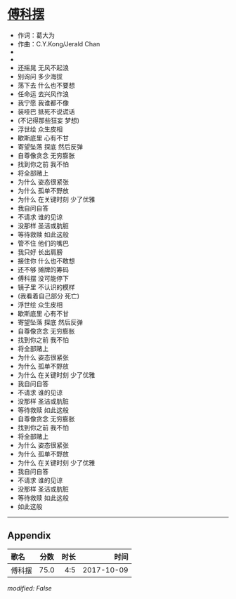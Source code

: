 # [傅科摆](https://music.163.com/song?id=509106724)

* 作词：葛大为
* 作曲：C.Y.Kong/Jerald Chan
*
*
* 还摇晃 无风不起浪
* 别询问 多少海拔
* 荡下去 什么也不要想
* 任命运 去兴风作浪
* 我宁愿 我谁都不像
* 装哑巴 抵死不说谎话
* (不记得那些狂妄 梦想)
* 浮世绘 众生皮相
* 歇斯底里 心有不甘
* 寄望坠落 探底 然后反弹
* 自尊像贪念 无穷膨胀
* 找到你之前 我不怕
* 将全部赌上
* 为什么 姿态很紧张
* 为什么 孤单不野放
* 为什么 在关键时刻 少了优雅
* 我自问自答
* 不请求 谁的见谅
* 没那样 圣洁或肮脏
* 等待救赎 如此这般
* 管不住 他们的嘴巴
* 我只好 长出肩膀
* 接住你 什么也不敢想
* 还不够 摊牌的筹码
* 傅科摆 没可能停下
* 镜子里 不认识的模样
* (我看着自己部分 死亡)
* 浮世绘 众生皮相
* 歇斯底里 心有不甘
* 寄望坠落 探底 然后反弹
* 自尊像贪念 无穷膨胀
* 找到你之前 我不怕
* 将全部赌上
* 为什么 姿态很紧张
* 为什么 孤单不野放
* 为什么 在关键时刻 少了优雅
* 我自问自答
* 不请求 谁的见谅
* 没那样 圣洁或肮脏
* 等待救赎 如此这般
* 自尊像贪念 无穷膨胀
* 找到你之前 我不怕
* 将全部赌上
* 为什么 姿态很紧张
* 为什么 孤单不野放
* 为什么 在关键时刻 少了优雅
* 我自问自答
* 不请求 谁的见谅
* 没那样 圣洁或肮脏
* 等待救赎 如此这般
* 如此这般


---

## Appendix

|歌名|分数|时长|时间|
|:---|:---:|---:|---:|
|傅科摆|75.0|4:5|2017-10-09

*modified: False*